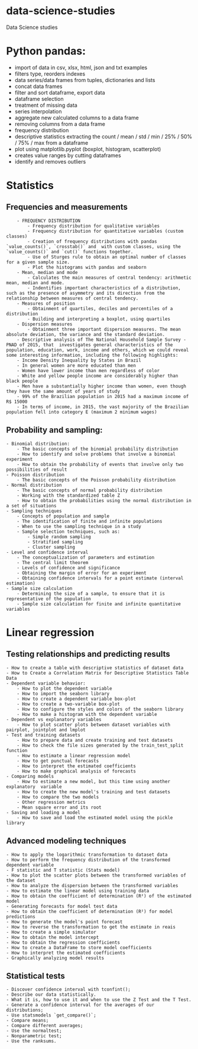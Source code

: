 # data-science-studies

Data Science studies

# Python pandas:

- import of data in csv, xlsx, html, json and txt examples
- filters type, reorders indexes
- data series/data frames from tuples, dictionaries and lists
- concat data frames
- filter and sort dataframe, export data
- dataframe selection
- treatment of missing data
- series interpolation
- aggregate new calculated columns to a data frame
- removing columns from a data frame
- frequency distribution
- descriptive statistics extracting the count / mean / std / min / 25% / 50% / 75% / max from a dataframe
- plot using matplotlib.pyplot (boxplot, histogram, scatterplot)
- creates value ranges by cutting dataframes
- identify and removes outliers

# Statistics

## Frequencies and measurements

        - FREQUENCY DISTRIBUTION
            - Frequency distribution for qualitative variables
            - Frequency distribution for quantitative variables (custom classes)
            - Creation of frequency distributions with pandas `value_counts()`, `crosstab()` and  with custom classes, using the `value_counts()` and `cut()` functions together.
            - Use of Sturges rule to obtain an optimal number of classes for a given sample size.
            - Plot the histograms with pandas and seaborn
        - Mean, median and mode
            - Calculates the main measures of central tendency: arithmetic mean, median and mode.
            - Indentifies important characteristics of a distribution, such as the presence of asymmetry and its direction from the relationship between measures of central tendency.
        - Measures of position
            - Obtainment of quartiles, deciles and percentiles of a distribution
            - Building and interpreting a boxplot, using quartiles
        - Dispersion measures
            - Obtainment three important dispersion measures. The mean absolute deviation, the variance and the standard deviation.
        - Descriptive analysis of The National Household Sample Survey - PNAD of 2015, that  investigates general characteristics of the population, education, work, income and others, which we could reveal some interesting information, including the following highlights:
        - Income Density Inequality by States in Brazil
        - In general women are more educated than men
        - Women have lower income than men regardless of color
        - White and yellow people income are considerably higher than black people
        - Men have a substantially higher income than women, even though they have the same amount of years of study
        - 99% of the Brazilian population in 2015 had a maximum income of R$ 15000
        - In terms of income, in 2015, the vast majority of the Brazilian population fell into category E (maximum 2 minimum wages)

## Probability and sampling:

    - Binomial distribution:
        - The basic concepts of the binomial probability distribution
        - How to identify and solve problems that involve a binomial experiment
        - How to obtain the probability of events that involve only two possibilities of result
    - Poisson distribution
        - The basic concepts of the Poisson probability distribution
    - Normal distribution
        - The basic concepts of normal probability distribution
        - Working with the standardized table Z
        - How to obtain the probabilities using the normal distribution in a set of situations
    - Sampling techniques
        - Concepts of population and sample
        - The identification of finite and infinite populations
        - When to use the sampling technique in a study
        - Sample selection techniques, such as:
            - Simple random sampling
            - Stratified sampling
            - Cluster sampling
    - Level and confidence interval
        - The conceptualization of parameters and estimation
        - The central limit theorem
        - Levels of confidence and significance
        - Obtaining the margin of error for an experiment
        - Obtaining confidence intervals for a point estimate (interval estimation)
    - Sample size calculation
        - Determining the size of a sample, to ensure that it is representative of the population
        - Sample size calculation for finite and infinite quantitative variables

# Linear regression

## Testing relationships and predicting results

    - How to create a table with descriptive statistics of dataset data
    - How to Create a Correlation Matrix for Descriptive Statistics Table Data
    - Dependent variable behavior:
        - How to plot the dependent variable
        - How to import the seaborn library
        - How to create a dependent variable box-plot
        - How to create a two-variable box-plot
        - How to configure the styles and colors of the seaborn library
        - How to make a histogram with the dependent variable
    - Dependent vs explanatory variables
        - How to plot scatter plots between dataset variables with pairplot, jointplot and lmplot
    - Test and training datasets
        - How to prepare data and create training and test datasets
        - How to check the file sizes generated by the train_test_split function
        - How to estimate a linear regression model
        - How to get punctual forecasts
        - How to interpret the estimated coefficients
        - How to make graphical analysis of forecasts
    - Comparing models
        - How to estimate a new model, but this time using another explanatory  variable
        - How to create the new model's training and test datasets
        - How to compare the two models
        - Other regression metrics
        - Mean square error and its root
    - Saving and loading a model
        - How to save and load the estimated model using the pickle library

## Advanced modeling techniques

    - How to apply the logarithmic transformation to dataset data
    - How to perform the frequency distribution of the transformed dependent variable
    - F statistic and T statistic (Stats model)
    - How to plot the scatter plots between the transformed variables of the dataset
    - How to analyze the dispersion between the transformed variables
    - How to estimate the linear model using training data
    - How to obtain the coefficient of determination (R²) of the estimated model
    - Generating forecasts for model test data
    - How to obtain the coefficient of determination (R²) for model predictions
    - How to generate the model's point forecast
    - How to reverse the transformation to get the estimate in reais
    - How to create a simple simulator
    - How to obtain the model intercept
    - How to obtain the regression coefficients
    - How to create a DataFrame to store model coefficients
    - How to interpret the estimated coefficients
    - Graphically analyzing model results

## Statistical tests

    - Discover confidence interval with tconfint();
    - Describe our data statistically.
    - What it is, how to use it and when to use the Z Test and the T Test.
    - Generate a confidence interval for the averages of our distributions;
    - Use statsmodels `get_compare()`;
    - Compare means;
    - Compare different averages;
    - Use the normaltest;
    - Nonparametric test;
    - Use the ranksums.

